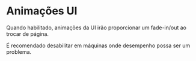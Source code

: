 # Animações UI

Quando habilitado, animações da UI irão proporcionar um fade-in/out ao trocar de página.

É recomendado desabilitar em máquinas onde desempenho possa ser um problema.
